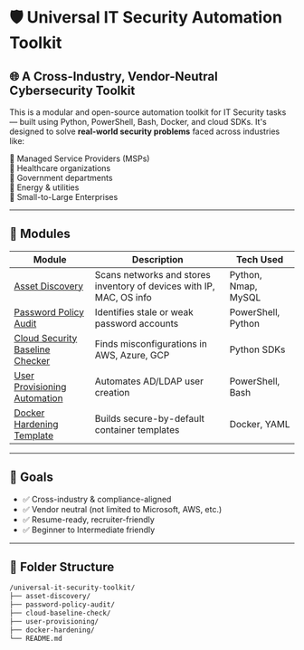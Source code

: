 # 🛡️ Universal IT Security Automation Toolkit

## 🌐 A Cross-Industry, Vendor-Neutral Cybersecurity Toolkit

This is a modular and open-source automation toolkit for IT Security tasks — built using Python, PowerShell, Bash, Docker, and cloud SDKs. It's designed to solve **real-world security problems** faced across industries like:

🔹 Managed Service Providers (MSPs)  
🔹 Healthcare organizations  
🔹 Government departments  
🔹 Energy & utilities  
🔹 Small-to-Large Enterprises

---

## 🔧 Modules

| Module | Description | Tech Used |
|--------|-------------|------------|
| [Asset Discovery](./asset-discovery/) | Scans networks and stores inventory of devices with IP, MAC, OS info | Python, Nmap, MySQL |
| [Password Policy Audit](./password-policy-audit/) | Identifies stale or weak password accounts | PowerShell, Python |
| [Cloud Security Baseline Checker](./cloud-baseline-check/) | Finds misconfigurations in AWS, Azure, GCP | Python SDKs |
| [User Provisioning Automation](./user-provisioning/) | Automates AD/LDAP user creation | PowerShell, Bash |
| [Docker Hardening Template](./docker-hardening/) | Builds secure-by-default container templates | Docker, YAML |

---

## 🎯 Goals

- ✅ Cross-industry & compliance-aligned
- ✅ Vendor neutral (not limited to Microsoft, AWS, etc.)
- ✅ Resume-ready, recruiter-friendly
- ✅ Beginner to Intermediate friendly

---

## 📂 Folder Structure

```bash
/universal-it-security-toolkit/
├── asset-discovery/
├── password-policy-audit/
├── cloud-baseline-check/
├── user-provisioning/
├── docker-hardening/
└── README.md
